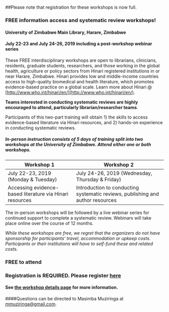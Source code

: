 ##Please note that registration for these workshops is now full.  

### FREE information access and systematic review workshops!
#### University of Zimbabwe Main Library, Harare, Zimbabwe
#### July 22-23 and July 24-26, 2019 including a post-workshop webinar series 
 

These FREE interdisciplinary workshops are open to librarians, clinicians, residents, graduate students, researchers, and those working in the global health, agriculture or policy sectors from Hinari registered institutions in or near Harare, Zimbabwe.  Hinari provides low and middle-income countries access to high-quality biomedical and health literature, which promotes evidence-based practice on a global scale.  Learn more about Hinari @ [http://www.who.int/hinari/en/](http://www.who.int/hinari/en/).

**Teams interested in conducting systematic reviews are highly encouraged to attend, particularly librarian/researcher teams**.
 
Participants of this two-part training will obtain 1) the skills to access evidence-based literature via Hinari resources, and 2) hands-on experience in conducting systematic reviews.

##### In-person instruction consists of 5 days of training split into two workshops at the University of Zimbabwe.  Attend either one or both workshops.

Workshop 1 | Workshop 2
-----------|-----------
July 22-23, 2019 (Monday & Tuesday) | July 24-26, 2019 (Wednesday, Thursday & Friday)
Accessing evidence-based literature via Hinari resources | Introduction to conducting systematic reviews, publishing and author resources


The in-person workshops will be followed by a live webinar series for continued support to complete a systematic review. Webinars will take place online over the course of 12 months. 

*While these workshops are free, we regret that the organizers do not have sponsorship for participants’ travel, accommodation or upkeep costs. Participants or their institutions will have to self-fund these and related costs.*


### FREE to attend
### Registration is REQUIRED. Please register [here](http://bit.ly/access_register)
#### See [the workshop details page](https://rootsandberries.github.io/UZim_SRWorkshop/details) for more information.

####Questions can be directed to Masimba Muziringa at [mmuziringa@gmail.com](mailto:mmuziringa@gmail.com).